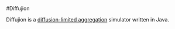 #Diffujion

Diffujion is a [diffusion-limited aggregation](http://en.wikipedia.org/wiki/Diffusion-limited_aggregation) simulator written in Java.